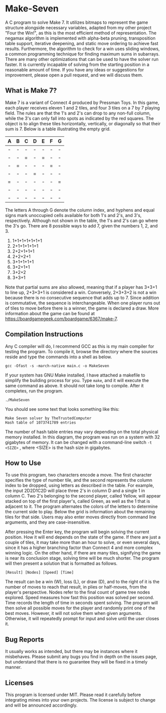 # Make-Seven
A C program to solve Make 7. It utilizes bitmaps to represent the game structure alongside necessary variables, adapted from my other project "Four the Win!", as this is the most efficient method of representation. The negamax algorithm is implemented with alpha-beta pruning, transposition table support, iterative deepening, and static move ordering to achieve fast results. Furthermore, the algorithm to check for a win uses sliding windows, a common programming technique for finding maximum sums in subarrays. There are many other optimizations that can be used to have the solver run faster. It is currently incapable of solving from the starting position in a reasonable amount of time. If you have any ideas or suggestions for improvement, please open a pull request, and we will discuss them.


## What is Make 7?
Make 7 is a variant of Connect 4 produced by Pressman Toys. In this game, each player receives eleven 1 and 2 tiles, and four 3 tiles on a 7 by 7 playing field. The rules are that the 1's and 2's can drop to any non-full column, while the 3's can only fall into spots as indicated by the red squares. The object is to align these tiles horizontally, vertically, or diagonally so that their sum is 7. Below is a table illustrating the empty grid.

|  A  |  B  |  C  |  D  |  E  |  F  |  G  |
| --- | --- | --- | --- | --- | --- | --- | 
|  -  |  -  |  -  |  -  |  -  |  -  |  -  |
|  -  |  -  |  =  |  -  |  =  |  -  |  -  |
|  -  |  =  |  -  |  -  |  -  |  =  |  -  |
|  -  |  -  |  -  |  =  |  -  |  -  |  -  |
|  =  |  -  |  -  |  -  |  -  |  -  |  =  |
|  -  |  -  |  -  |  -  |  -  |  -  |  -  |
|  -  |  -  |  -  |  -  |  -  |  -  |  -  |

The letters A through G denote the column index, and hyphens and equal signs mark unoccupied cells available for both 1's and 2's, and  3's, respectively. Although not shown in the table, the 1's and 2's can go where the 3's go. There are 8 possible ways to add 7, given the numbers 1, 2, and 3.

1. 1+1+1+1+1+1+1
2. 2+1+1+1+1+1
3. 2+2+1+1+1
4. 2+2+2+1
5. 3+1+1+1+1
6. 3+2+1+1
7. 3+2+2
8. 3+3+1

Note that partial sums are also allowed, meaning that if a player has 3+3+1 to line up, 2+3+3+1 is considered a win. Conversely, 2+3+3+2 is not a win because there is no consecutive sequence that adds up to 7. Since addition is commutative, the sequence is interchangeable. When one player runs out of tiles to move before there is a winner, the game is declared a draw. More information about the game can be found at https://boardgamegeek.com/boardgame/6367/make-7.

## Compilation Instructions
Any C compiler will do, I recommend GCC as this is my main compiler for testing the program. To compile it, browse the directory where the sources reside and type the commands into a shell as below.

```gcc -Ofast -s -march-native main.c -o MakeSeven```

If your system has GNU Make installed, I have attached a makefile to simplify the building process for you. Type ```make```, and it will execute the same command as above. It should not take long to compile. After it completes, run the program.

```./MakeSeven```

You should see some text that looks something like this:

```
Make Seven solver by TheTrustedComputer
Hash table of 1073741789 entries
```

The number of hash table entries may vary depending on the total physical memory installed. In this diagram, the program was run on a system with 32 gigabytes of memory. It can be changed with a command-line switch ```-t <SIZE>``` , where \<SIZE> is the hash size in gigabytes.

## How to Use
To use this program, two characters encode a move. The first character specifies the type of number tile, and the second represents the column index to be dropped, using letters as described in the table. For example, the input 2D2D1C2D will place three 2's in column D and a single 1 in column C. Two 2's belonging to the second player, called Yellow, will appear stacked on top of the first player's, called Green, as well as the 1 that is adjacent to it. The program alternates the colors of the letters to determine the current side to play. Below the grid is information about the remaining tiles for that side. Users may also enter moves directly from command line arguments, and they are case-insensitive.

After pressing the Enter key, the program will begin solving the current position. How it will end depends on the state of the game. If there are just a couple of tiles, it may take more than an hour to solve, or even several days, since it has a higher branching factor than Connect 4 and more complex winning logic. On the other hand, if there are many tiles, signifying the game is near its conclusion stage, solving time will be much shorter. The program will then present a solution that is formatted as follows.

```[Result] [Nodes] [Speed] [Time]```

The result can be a win (W), loss (L), or draw (D), and to the right of it is the number of moves to reach that result, in plies or half-moves, from the player's perspective. Nodes refer to the final count of game tree nodes explored. Speed measures how fast this position was solved per second. Time records the length of time in seconds spent solving. The program will then solve all possible moves for the player and randomly print one of the best moves. However, it will not solve them when given arguments. Otherwise, it will repeatedly prompt for input and solve until the user closes it.

## Bug Reports
It usually works as intended, but there may be instances where it misbehaves. Please submit any bugs you find in depth on the issues page, but understand that there is no guarantee they will be fixed in a timely manner.

## Licenses
This program is licensed under MIT. Please read it carefully before integrating mines into your own projects. The license is subject to change and will be announced accordingly.

